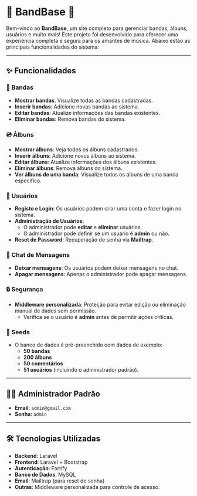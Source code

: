 # 🎵 BandBase 🎵

Bem-vindo ao **BandBase**, um site completo para gerenciar bandas, álbuns, usuários e muito mais! Este projeto foi desenvolvido para oferecer uma experiência completa e segura para os amantes de música. Abaixo estão as principais funcionalidades do sistema:

---

## ✨ Funcionalidades

### 🎸 Bandas
- **Mostrar bandas**: Visualize todas as bandas cadastradas.
- **Inserir bandas**: Adicione novas bandas ao sistema.
- **Editar bandas**: Atualize informações das bandas existentes.
- **Eliminar bandas**: Remova bandas do sistema.

### 💿 Álbuns
- **Mostrar álbuns**: Veja todos os álbuns cadastrados.
- **Inserir álbuns**: Adicione novos álbuns ao sistema.
- **Editar álbuns**: Atualize informações dos álbuns existentes.
- **Eliminar álbuns**: Remova álbuns do sistema.
- **Ver álbuns de uma banda**: Visualize todos os álbuns de uma banda específica.

### 👤 Usuários
- **Registo e Login**: Os usuários podem criar uma conta e fazer login no sistema.
- **Administração de Usuários**:
  - O administrador pode **editar** e **eliminar** usuários.
  - O administrador pode definir se um usuário é **admin** ou não.
- **Reset de Password**: Recuperação de senha via **Mailtrap**.

### 💬 Chat de Mensagens
- **Deixar mensagens**: Os usuários podem deixar mensagens no chat.
- **Apagar mensagens**: Apenas o administrador pode apagar mensagens.

### 🔒 Segurança
- **Middleware personalizada**: Proteção para evitar edição ou eliminação manual de dados sem permissão.
  - Verifica se o usuário é **admin** antes de permitir ações críticas.

### 🌱 Seeds
- O banco de dados é pré-preenchido com dados de exemplo:
  - **50 bandas**
  - **200 álbuns**
  - **50 comentários**
  - **51 usuários** (incluindo o administrador padrão).

---

## 👨‍💻 Administrador Padrão
- **Email**: `admin@gmail.com`
- **Senha**: `admin`

---

## 🛠️ Tecnologias Utilizadas
- **Backend**: Laravel
- **Frontend**: Laravel + Bootstrap
- **Autenticação**: Fortify
- **Banco de Dados**: MySQL
- **Email**: Mailtrap (para reset de senha)
- **Outras**: Middleware personalizada para controle de acesso.
